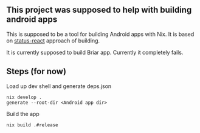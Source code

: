 ## This project was supposed to help with building android apps

This is supposed to be a tool for building Android apps with Nix.
It is based on [status-react](https://github.com/status-im/status-react/tree/develop/nix) approach of building.

It is currently supposed to build Briar app.
Currently it completely fails.

## Steps (for now)

Load up dev shell and generate deps.json

```
nix develop .
generate --root-dir <Android app dir>
```

Build the app
```
nix build .#release
```




